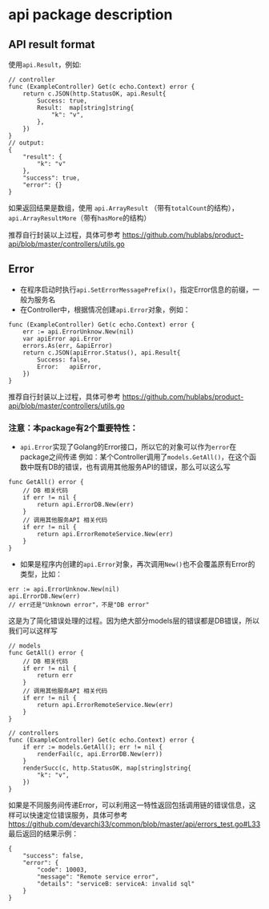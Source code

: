 # api package description

## API result format
使用`api.Result`，例如:
```
// controller
func (ExampleController) Get(c echo.Context) error {
    return c.JSON(http.StatusOK, api.Result{
        Success: true,
        Result:  map[string]string{
            "k": "v",
        },
    })
}
// output:
{
    "result": {
        "k": "v"
    },
    "success": true,
    "error": {}
}
```
如果返回结果是数组，使用 `api.ArrayResult` （带有`totalCount`的结构），`api.ArrayResultMore`（带有`hasMore`的结构）

推荐自行封装以上过程，具体可参考 https://github.com/hublabs/product-api/blob/master/controllers/utils.go

## Error
- 在程序启动时执行`api.SetErrorMessagePrefix()`，指定Error信息的前缀，一般为服务名
- 在Controller中，根据情况创建`api.Error`对象，例如：
```
func (ExampleController) Get(c echo.Context) error {
    err := api.ErrorUnknow.New(nil)
    var apiError api.Error
    errors.As(err, &apiError)
    return c.JSON(apiError.Status(), api.Result{
        Success: false,
        Error:   apiError,
    })
}
```

推荐自行封装以上过程，具体可参考 https://github.com/hublabs/product-api/blob/master/controllers/utils.go

### 注意：本package有2个重要特性：
- `api.Error`实现了Golang的Error接口，所以它的对象可以作为`error`在package之间传递
例如：某个Controller调用了`models.GetAll()`，在这个函数中既有DB的错误，也有调用其他服务API的错误，那么可以这么写
```
func GetAll() error {
    // DB 相关代码
    if err != nil {
        return api.ErrorDB.New(err)
    }
    // 调用其他服务API 相关代码
    if err != nil {
        return api.ErrorRemoteService.New(err)
    }
}
```
- 如果是程序内创建的`api.Error`对象，再次调用`New()`也不会覆盖原有Error的类型，比如：
```
err := api.ErrorUnknow.New(nil)
api.ErrorDB.New(err)
// err还是"Unknown error"，不是"DB error"
```
这是为了简化错误处理的过程。因为绝大部分models层的错误都是DB错误，所以我们可以这样写
```
// models
func GetAll() error {
    // DB 相关代码
    if err != nil {
        return err
    }
    // 调用其他服务API 相关代码
    if err != nil {
        return api.ErrorRemoteService.New(err)
    }
}

// controllers
func (ExampleController) Get(c echo.Context) error {
    if err := models.GetAll(); err != nil {
        renderFail(c, api.ErrorDB.New(err))
    }
    renderSucc(c, http.StatusOK, map[string]string{
        "k": "v",
    })
}
```
如果是不同服务间传递Error，可以利用这一特性返回包括调用链的错误信息，这样可以快速定位错误服务，具体可参考
https://github.com/devarchi33/common/blob/master/api/errors_test.go#L33
最后返回的结果示例：
```
{
    "success": false,
    "error": {
        "code": 10003,
        "message": "Remote service error",
        "details": "serviceB: serviceA: invalid sql"
    }
}
```
